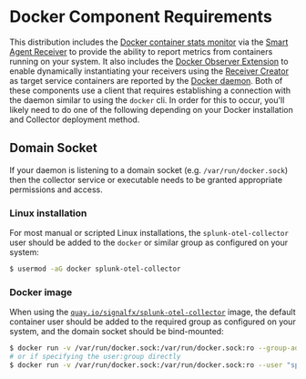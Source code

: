 # Docker Component Requirements

This distribution includes the [Docker container stats monitor](https://docs.splunk.com/Observability/en/gdi/monitors-hosts/docker.html)
via the [Smart Agent Receiver](../pkg/receiver/smartagentreceiver/README.md) to provide the ability to report metrics from containers running on your system.
It also includes the [Docker Observer Extension](https://github.com/open-telemetry/opentelemetry-collector-contrib/tree/main/extension/observer/dockerobserver) to enable dynamically
instantiating your receivers using the [Receiver Creator](https://github.com/open-telemetry/opentelemetry-collector-contrib/blob/main/receiver/receivercreator/README.md) as target service containers
are reported by the [Docker daemon](https://docs.docker.com/config/daemon/). Both of these components use a client
that requires establishing a connection with the daemon similar to using the `docker` cli. In order for this to occur, you'll likely
need to do one of the following depending on your Docker installation and Collector deployment method.

## Domain Socket

If your daemon is listening to a domain socket (e.g. `/var/run/docker.sock`) then the collector service or executable needs to be granted
appropriate permissions and access.

### Linux installation

For most manual or scripted Linux installations, the `splunk-otel-collector` user should be added to the `docker` or similar group as configured on your system:

```bash
$ usermod -aG docker splunk-otel-collector
```

### Docker image

When using the [`quay.io/signalfx/splunk-otel-collector`](https://quay.io/repository/signalfx/splunk-otel-collector) image, the default container user should be added to the required group as configured on your system, and the domain socket should be bind-mounted:

```bash
$ docker run -v /var/run/docker.sock:/var/run/docker.sock:ro --group-add $(stat -c '%g' /var/run/docker.sock) quay.io/signalfx/splunk-otel-collector:latest <...>
# or if specifying the user:group directly
$ docker run -v /var/run/docker.sock:/var/run/docker.sock:ro --user "splunk-otel-collector:$(stat -c '%g' /var/run/docker.sock)" quay.io/signalfx/splunk-otel-collector:latest <...>
```
